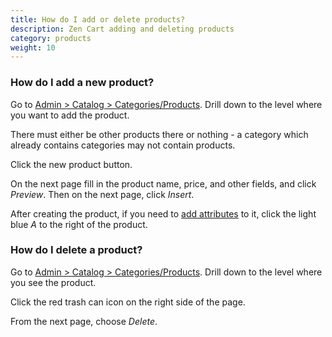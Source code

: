 ```yaml
---
title: How do I add or delete products? 
description: Zen Cart adding and deleting products 
category: products
weight: 10
---
```


### How do I add a new product?

Go to [Admin > Catalog > Categories/Products](/user/admin_pages/catalog/categories_products/).  Drill down to the level where you want to add the product.  

There must either be other products there or nothing - a category which 
already contains categories may not contain products. 

Click the new product button.

On the next page fill in the product name, price, and other fields, and click *Preview*.  Then on the next page, click *Insert*. 

After creating the product, if you need to [add attributes](/user/products/attributes) to it, 
click the light blue *A* to the right of the product. 


### How do I delete a product? 

Go to [Admin > Catalog > Categories/Products](/user/admin_pages/catalog/categories_products/).  Drill down to the level where you see the product.  

Click the red trash can icon on the right side of the page.

From the next page, choose *Delete*. 



